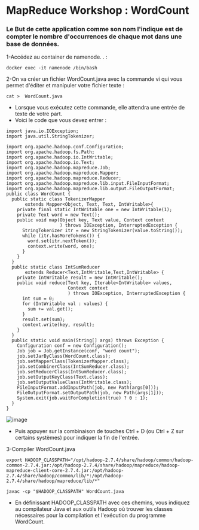 # MapReduce Workshop : WordCount

###   Le But de cette application comme son nom l'indique est de compter le nombre d'occurrences de chaque mot dans une base de données.
  
1-Accédez au container de namenode. . :
```console
docker exec -it namenode /bin/bash
```

2-On va créer un fichier WordCount.java avec la commande vi qui vous permet d'éditer et manipuler votre fichier texte :

```console
cat >  WordCount.java
```
- Lorsque vous exécutez cette commande, elle attendra une entrée de texte de votre part.
- Voici le code que vous devez entrer :
```console
import java.io.IOException;
import java.util.StringTokenizer;

import org.apache.hadoop.conf.Configuration;
import org.apache.hadoop.fs.Path;
import org.apache.hadoop.io.IntWritable;
import org.apache.hadoop.io.Text;
import org.apache.hadoop.mapreduce.Job;
import org.apache.hadoop.mapreduce.Mapper;
import org.apache.hadoop.mapreduce.Reducer;
import org.apache.hadoop.mapreduce.lib.input.FileInputFormat;
import org.apache.hadoop.mapreduce.lib.output.FileOutputFormat;
public class WordCount {
  public static class TokenizerMapper
       extends Mapper<Object, Text, Text, IntWritable>{
    private final static IntWritable one = new IntWritable(1);
    private Text word = new Text();
    public void map(Object key, Text value, Context context
                    ) throws IOException, InterruptedException {
      StringTokenizer itr = new StringTokenizer(value.toString());
      while (itr.hasMoreTokens()) {
        word.set(itr.nextToken());
        context.write(word, one);
      }
    }
  }
  public static class IntSumReducer
       extends Reducer<Text,IntWritable,Text,IntWritable> {
    private IntWritable result = new IntWritable();
    public void reduce(Text key, Iterable<IntWritable> values,
                       Context context
                       ) throws IOException, InterruptedException {
      int sum = 0;
      for (IntWritable val : values) {
        sum += val.get();
      }
      result.set(sum);
      context.write(key, result);
    }
  }
  public static void main(String[] args) throws Exception {
    Configuration conf = new Configuration();
    Job job = Job.getInstance(conf, "word count");
    job.setJarByClass(WordCount.class);
    job.setMapperClass(TokenizerMapper.class);
    job.setCombinerClass(IntSumReducer.class);
    job.setReducerClass(IntSumReducer.class);
    job.setOutputKeyClass(Text.class);
    job.setOutputValueClass(IntWritable.class);
    FileInputFormat.addInputPath(job, new Path(args[0]));
    FileOutputFormat.setOutputPath(job, new Path(args[1]));
    System.exit(job.waitForCompletion(true) ? 0 : 1);
  }
}
```
![image](https://github.com/zineb-kplr/Hadoop-Workshops/assets/123749462/b41e2aee-59bc-4d5d-9ff2-395d99aa3ad3)

- Puis appuyer sur la combinaison de touches Ctrl + D (ou Ctrl + Z sur certains systèmes) pour indiquer la fin de l'entrée.

3-Compiler WordCount.java

```console
export HADOOP_CLASSPATH="/opt/hadoop-2.7.4/share/hadoop/common/hadoop-common-2.7.4.jar:/opt/hadoop-2.7.4/share/hadoop/mapreduce/hadoop-mapreduce-client-core-2.7.4.jar:/opt/hadoop-2.7.4/share/hadoop/common/lib/*:/opt/hadoop-2.7.4/share/hadoop/mapreduce/lib/*"
```
```console
javac -cp "$HADOOP_CLASSPATH" WordCount.java 
```
- En définissant HADOOP_CLASSPATH avec ces chemins, vous indiquez au compilateur Java et aux outils Hadoop où trouver les classes nécessaires pour la compilation et l'exécution du programme WordCount.
